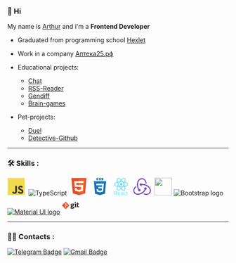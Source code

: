 ### 👋 Hi

My name is [Arthur](https://cv.hexlet.io/ru/resumes/3469) and i'm a **Frontend Developer**

- Graduated from programming school [Hexlet](https://github.com/ArthurFloyd/ArthurFloyd/blob/main/%20achievements/certificateHexlet.PNG)
- Work in a company [Аптека25.рф](https://xn--25-6kcay4a7ay.xn--p1ai/)

- Educational projects:
  - [Chat](https://github.com/ArthurFloyd/Chatty)
  - [RSS-Reader](https://github.com/ArthurFloyd/RSS-Reader)
  - [Gendiff](https://github.com/ArthurFloyd/Gendiff)
  - [Brain-games](https://github.com/ArthurFloyd/Brain-games)
- Pet-projects:
  - [Duel](https://github.com/ArthurFloyd/duel)
  - [Detective-Github](https://github.com/ArthurFloyd/Detective-Github)
---

### :hammer_and_wrench: Skills :  
<div>
  <img src="https://github.com/devicons/devicon/blob/master/icons/javascript/javascript-original.svg" title="JavaScript" alt="JavaScript" width="40" height="40"/>&nbsp;
  <img src="https://raw.githubusercontent.com/danielcranney/readme-generator/main/public/icons/skills/typescript-colored.svg" title="TypeScript" alt="TypeScript" width="40" height="40"/>&nbsp;
  <img src="https://github.com/devicons/devicon/blob/master/icons/html5/html5-original.svg" title="HTML5" alt="HTML" width="40" height="40"/>&nbsp;
  <img src="https://github.com/devicons/devicon/blob/master/icons/css3/css3-plain-wordmark.svg"  title="CSS3" alt="CSS" width="40" height="40"/>&nbsp;
  <img src="https://github.com/devicons/devicon/blob/master/icons/react/react-original-wordmark.svg" title="React" alt="React" width="40" height="40"/>&nbsp;
  <img src="https://github.com/devicons/devicon/blob/master/icons/redux/redux-original.svg" title="Redux" alt="Redux " width="40" height="40"/>&nbsp;
      <img width="40" height="40" src="https://webpack.js.org/assets/icon-square-big.svg">
      <img src="https://getbootstrap.com/docs/5.3/assets/brand/bootstrap-logo-shadow.png" alt="Bootstrap logo" width="40" height="40">
 <a href="https://mui.com/core/" rel="noopener" target="_blank"><img width="40" height="40" src="https://mui.com/static/logo.svg" alt="Material UI logo"></a>
  <img src="https://github.com/devicons/devicon/blob/master/icons/git/git-original-wordmark.svg" title="Git" **alt="Git" width="40" height="40"/>
</div>  

---

### :man_technologist: Contacts :  
[![Telegram Badge](https://img.shields.io/badge/-t.me/thraur-blue?style=flat&logo=telegram&logoColor=white)](https://t.me/thraur)
[![Gmail Badge](https://img.shields.io/badge/-gmail-red?style=flat&logo=gmail&logoColor=white)](mailto:arthurlodash@gmail.com)
